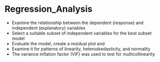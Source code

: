 # Regression_Analysis
- Examine the relationship between the dependent (response) and independent (explanatory) variables
- Select a suitable subset of independent variables for the best subset model
- Evaluate the model, create a residual plot and
- Examine it for patterns of linearity, heteroskedasticity, and normality
- The variance inflation factor (VIF) was used to test for multicollinearity
